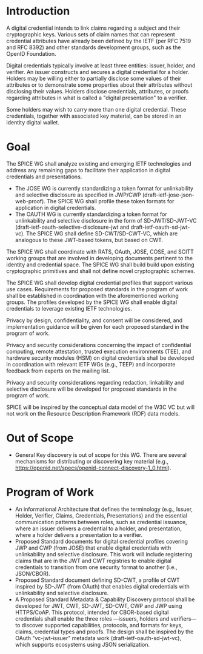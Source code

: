 # Introduction

A digital credential intends to link claims regarding a subject and their cryptographic keys. Various sets of claim names that can represent credential attributes have already been defined by the IETF (per RFC 7519 and RFC 8392) and other standards development groups, such as the OpenID Foundation.

Digital credentials typically involve at least three entities: issuer, holder, and verifier. An issuer constructs and secures a digital credential for a holder. Holders may be willing either to partially disclose some values of their attributes or to demonstrate some properties about their attributes without disclosing their values. Holders disclose credentials, attributes, or proofs regarding attributes in what is called a "digital presentation" to a verifier.

Some holders may wish to carry more than one digital credential. These credentials, together with associated key material, can be stored in an identity digital wallet.

# Goal

The SPICE WG shall analyze existing and emerging IETF technologies and address any remaining gaps to facilitate their application in digital credentials and presentations.

* The JOSE WG is currently standardizing a token format for unlinkability and selective disclosure as specified in JWP/CWP (draft-ietf-jose-json-web-proof). The SPICE WG shall profile these token formats for application in digital credentials.
* The OAUTH WG is currently standardizing a token format for unlinkability and selective disclosure in the form of SD-JWT/SD-JWT-VC (draft-ietf-oauth-selective-disclosure-jwt and draft-ietf-oauth-sd-jwt-vc). The SPICE WG shall define SD-CWT/SD-CWT-VC, which are analogous to these JWT-based tokens, but based on CWT.

The SPICE WG shall coordinate with RATS, OAuth, JOSE, COSE, and SCITT working groups that are involved in developing documents pertinent to the identity and credential space. The SPICE WG shall build build upon existing cryptographic primitives and shall not define novel cryptographic schemes.

The SPICE WG shall develop digital credential profiles that support various use cases. Requirements for proposed standards in the program of work shall be established in coordination with the aforementioned working groups. The profiles developed by the SPICE WG shall enable digital credentials to leverage existing IETF technologies.

Privacy by design, confidentiality, and consent will be considered, and implementation guidance will be given for each proposed standard in the program of work.

Privacy and security considerations concerning the impact of confidential computing, remote attestation, trusted execution environments (TEE), and hardware security modules (HSM) on digital credentials shall be developed in coordination with relevant IETF WGs (e.g., TEEP) and incorporate feedback from experts on the mailing list.

Privacy and security considerations regarding redaction, linkability and selective disclosure will be developed for proposed standards in the program of work.

SPICE will be inspired by the conceptual data model of the W3C VC but will not work on the Resource Description Framework (RDF) data models.

# Out of Scope

* General Key discovery is out of scope for this WG. There are several mechanisms for distributing or discovering key material (e.g., https://openid.net/specs/openid-connect-discovery-1_0.html).

# Program of Work

* An informational Architecture that defines the terminology (e.g., Issuer, Holder, Verifier, Claims, Credentials, Presentations) and the essential communication patterns between roles, such as credential issuance, where an issuer delivers a credential to a holder, and presentation, where a holder delivers a presentation to a verifier.
* Proposed Standard documents for digital credential profiles covering JWP and CWP (from JOSE) that enable digital credentials with unlinkability and selective disclosure. This work will include registering claims that are in the JWT and CWT registries to enable digital credentials to transition from one security format to another (i.e., JSON/CBOR).
* Proposed Standard document defining SD-CWT, a profile of CWT inspired by SD-JWT (from OAuth) that enables digital credentials with unlinkability and selective disclosure.
* A Proposed Standard Metadata & Capability Discovery protocol shall be developed for JWT, CWT, SD-JWT, SD-CWT, CWP and JWP using HTTPS/CoAP. This protocol, intended for CBOR-based digital credentials shall enable the three roles —issuers, holders and verifiers— to discover supported capabilities, protocols, and formats for keys, claims, credential types and proofs. The design shall be inspired by the OAuth "vc-jwt-issuer" metadata work (draft-ietf-oauth-sd-jwt-vc), which supports ecosystems using JSON serialization.
